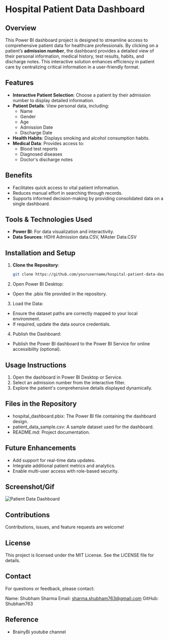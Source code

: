 # Hospital Patient Data Dashboard

## Overview  
This Power BI dashboard project is designed to streamline access to comprehensive patient data for healthcare professionals. By clicking on a patient’s **admission number**, the dashboard provides a detailed view of their personal information, medical history, test results, habits, and discharge notes. This interactive solution enhances efficiency in patient care by centralizing critical information in a user-friendly format.

## Features  
- **Interactive Patient Selection**: Choose a patient by their admission number to display detailed information.  
- **Patient Details**: View personal data, including:
  - Name
  - Gender
  - Age
  - Admission Date  
  - Discharge Date  
- **Health Habits**: Displays smoking and alcohol consumption habits.  
- **Medical Data**: Provides access to:
  - Blood test reports  
  - Diagnosed diseases  
  - Doctor's discharge notes  

## Benefits  
- Facilitates quick access to vital patient information.  
- Reduces manual effort in searching through records.  
- Supports informed decision-making by providing consolidated data on a single dashboard.  

## Tools & Technologies Used  
- **Power BI**: For data visualization and interactivity.  
- **Data Sources**: HDHI Admission data.CSV, MAster Data.CSV

## Installation and Setup  
1. **Clone the Repository**:  
   ```bash
   git clone https://github.com/yourusername/hospital-patient-data-dashboard.git

2. Open Power BI Desktop:
- Open the .pbix file provided in the repository.
  
3. Load the Data:
- Ensure the dataset paths are correctly mapped to your local environment.
- If required, update the data source credentials.
  
4. Publish the Dashboard:
- Publish the Power BI dashboard to the Power BI Service for online accessibility (optional).
  
## Usage Instructions
1. Open the dashboard in Power BI Desktop or Service.
2. Select an admission number from the interactive filter.
3. Explore the patient's comprehensive details displayed dynamically.
   
## Files in the Repository
- hospital_dashboard.pbix: The Power BI file containing the dashboard design.
- patient_data_sample.csv: A sample dataset used for the dashboard.
- README.md: Project documentation.
  
## Future Enhancements
- Add support for real-time data updates.
- Integrate additional patient metrics and analytics.
- Enable multi-user access with role-based security.

## Screenshot/Gif
![Patient Data Dashboard](https://github.com/user-attachments/assets/2a53abb8-2099-4c27-a11e-ae363ec2c006)

## Contributions
Contributions, issues, and feature requests are welcome!

## License
This project is licensed under the MIT License. See the LICENSE file for details.

## Contact
For questions or feedback, please contact:

Name: Shubham Sharma
Email: sharma.shubham763@gmail.com
GitHub: Shubham763

## Reference
- BrainyBi youtube channel


   
